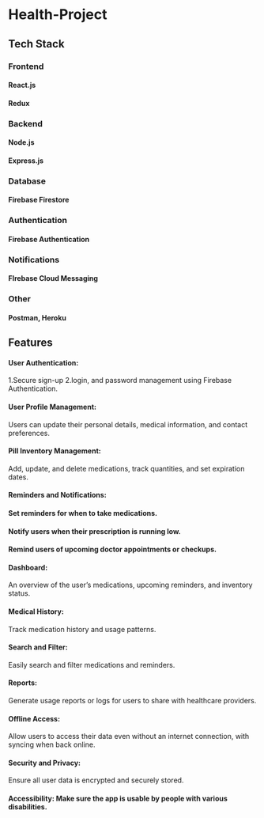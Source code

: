 # Health-Project

## Tech Stack
### Frontend

#### React.js
#### Redux

### Backend

#### Node.js
#### Express.js

### Database

#### Firebase Firestore

### Authentication

#### Firebase Authentication

### Notifications

#### FIrebase Cloud Messaging

### Other
  #### Postman, Heroku





## Features
#### User Authentication: 
  1.Secure sign-up 
  2.login, and password management using Firebase Authentication.

#### User Profile Management: 
  Users can update their personal details, medical information, and contact preferences.

#### Pill Inventory Management: 
  Add, update, and delete medications, track quantities, and set expiration dates.

#### Reminders and Notifications:

#### Set reminders for when to take medications.

#### Notify users when their prescription is running low.

#### Remind users of upcoming doctor appointments or checkups.

#### Dashboard: 
  An overview of the user’s medications, upcoming reminders, and inventory status.

#### Medical History: 
  Track medication history and usage patterns.

#### Search and Filter: 
  Easily search and filter medications and reminders.

#### Reports: 
  Generate usage reports or logs for users to share with healthcare providers.

#### Offline Access: 
  Allow users to access their data even without an internet connection, with syncing when back online.

#### Security and Privacy: 
  Ensure all user data is encrypted and securely stored.



#### Accessibility: Make sure the app is usable by people with various disabilities.
